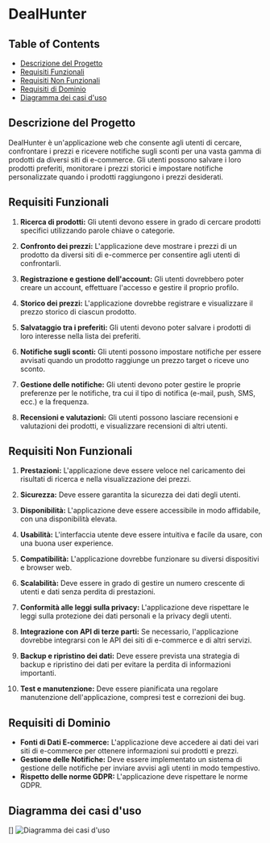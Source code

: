# DealHunter

## Table of Contents
- [Descrizione del Progetto](#descrizione-del-progetto)
- [Requisiti Funzionali](#requisiti-funzionali)
- [Requisiti Non Funzionali](#requisiti-non-funzionali)
- [Requisiti di Dominio](#requisiti-di-dominio)
- [Diagramma dei casi d'uso](#diagramma-dei-casi-d'uso)

## Descrizione del Progetto

DealHunter è un'applicazione web che consente agli utenti di cercare, confrontare i prezzi e ricevere notifiche sugli sconti per una vasta gamma di prodotti da diversi siti di e-commerce. Gli utenti possono salvare i loro prodotti preferiti, monitorare i prezzi storici e impostare notifiche personalizzate quando i prodotti raggiungono i prezzi desiderati.

## Requisiti Funzionali

1. **Ricerca di prodotti:** Gli utenti devono essere in grado di cercare prodotti specifici utilizzando parole chiave o categorie.

2. **Confronto dei prezzi:** L'applicazione deve mostrare i prezzi di un prodotto da diversi siti di e-commerce per consentire agli utenti di confrontarli.

3. **Registrazione e gestione dell'account:** Gli utenti dovrebbero poter creare un account, effettuare l'accesso e gestire il proprio profilo.

4. **Storico dei prezzi:** L'applicazione dovrebbe registrare e visualizzare il prezzo storico di ciascun prodotto.

5. **Salvataggio tra i preferiti:** Gli utenti devono poter salvare i prodotti di loro interesse nella lista dei preferiti.

6. **Notifiche sugli sconti:** Gli utenti possono impostare notifiche per essere avvisati quando un prodotto raggiunge un prezzo target o riceve uno sconto.

7. **Gestione delle notifiche:** Gli utenti devono poter gestire le proprie preferenze per le notifiche, tra cui il tipo di notifica (e-mail, push, SMS, ecc.) e la frequenza.

8. **Recensioni e valutazioni:** Gli utenti possono lasciare recensioni e valutazioni dei prodotti, e visualizzare recensioni di altri utenti.

## Requisiti Non Funzionali

1. **Prestazioni:** L'applicazione deve essere veloce nel caricamento dei risultati di ricerca e nella visualizzazione dei prezzi.

2. **Sicurezza:** Deve essere garantita la sicurezza dei dati degli utenti.

3. **Disponibilità:** L'applicazione deve essere accessibile in modo affidabile, con una disponibilità elevata.

4. **Usabilità:** L'interfaccia utente deve essere intuitiva e facile da usare, con una buona user experience.

5. **Compatibilità:** L'applicazione dovrebbe funzionare su diversi dispositivi e browser web.

6. **Scalabilità:** Deve essere in grado di gestire un numero crescente di utenti e dati senza perdita di prestazioni.

7. **Conformità alle leggi sulla privacy:** L'applicazione deve rispettare le leggi sulla protezione dei dati personali e la privacy degli utenti.

8. **Integrazione con API di terze parti:** Se necessario, l'applicazione dovrebbe integrarsi con le API dei siti di e-commerce e di altri servizi.

9. **Backup e ripristino dei dati:** Deve essere prevista una strategia di backup e ripristino dei dati per evitare la perdita di informazioni importanti.

10. **Test e manutenzione:** Deve essere pianificata una regolare manutenzione dell'applicazione, compresi test e correzioni dei bug.

## Requisiti di Dominio

- **Fonti di Dati E-commerce:** L'applicazione deve accedere ai dati dei vari siti di e-commerce per ottenere informazioni sui prodotti e prezzi.
- **Gestione delle Notifiche:** Deve essere implementato un sistema di gestione delle notifiche per inviare avvisi agli utenti in modo tempestivo.
- **Rispetto delle norme GDPR:** L'applicazione deve rispettare le norme GDPR.

## Diagramma dei casi d'uso
[<a name="diagramma-dei-casi-d'uso"></a>]
![Diagramma dei casi d'uso](https://yuml.me/678f3fae.jpg)
